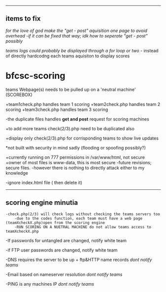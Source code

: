----------------------
items to fix
----------------------


*for the love of god make the "get - post" aquisition one page to avoid overhead*
    -*if it can be fixed that way; idk how to seperate "get - post" possibly*
    
 *teams logs could probably be displayed through a for loop or two* - instead of directly hardcodng each teams aquisiton to display scores     
    
    


# bfcsc-scoring



teams Webpage(s) needs to be pulled up on a 'neutral machine' (SCOREBOX)



+team1check.php handles team 1 scoring
+team2check.php handles team 2 scoring
+team3check.php handles team 3 scoring

-the duplicate files handles <b>get and post</b> request for scoring machines

+to add more teams check(2/3).php need to be duplicated also

+display only check(2/3).php for corrisponding teams to show live updates

*not built with security in mind sadly (flooding or spoofing possibly?)

+currently running on 777 permissions in /var/www/html, not secure
+owner of most files is www-data, this is most secure 
    -future revisions; secure files. 
            -however there is nothing to directly attack either to my knowledge

-ignore index.html file ( then delete it)

------------------------
scoring engine minutia
------------------------

    -check.php(2/3) will check logs without checking the teams servers too
        -due to the codes function, each team must have a web page (teamXcheckX.php)open from the scoring engine 
        -RUN SCORING ON A NUETRAL MACHINE do not allow teams access to teamXcheckX.php

-If passwords for untangled are changed, notify white team

-if FTP user passwords are changed, notify white team

-DNS requires the server to be up + ftp&HTTP name records *dont notify teams*

-Email based on nameserver resolution
*dont notify teams*

-PING is any machines IP
*dont notify teams*
